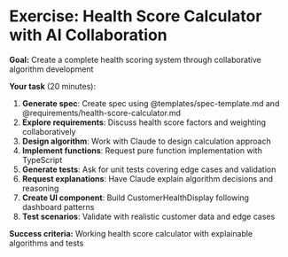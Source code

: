 # Exercise: Health Score Calculator with AI Collaboration

**Goal:** Create a complete health scoring system through collaborative algorithm development

<v-clicks>

**Your task** (20 minutes):
1. **Generate spec**: Create spec using @templates/spec-template.md and @requirements/health-score-calculator.md
2. **Explore requirements**: Discuss health score factors and weighting collaboratively
3. **Design algorithm**: Work with Claude to design calculation approach
4. **Implement functions**: Request pure function implementation with TypeScript
5. **Generate tests**: Ask for unit tests covering edge cases and validation
6. **Request explanations**: Have Claude explain algorithm decisions and reasoning
7. **Create UI component**: Build CustomerHealthDisplay following dashboard patterns
8. **Test scenarios**: Validate with realistic customer data and edge cases

</v-clicks>

<v-click>

**Success criteria:** Working health score calculator with explainable algorithms and tests

</v-click>